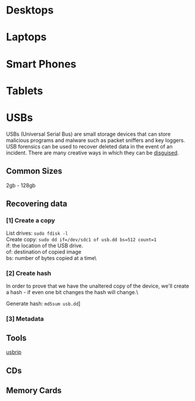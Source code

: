 # Desktops

# Laptops

# Smart Phones

# Tablets

# USBs
USBs (Universal Serial Bus) are small storage devices that can store malicious programs and malware such as packet sniffers and key loggers. USB forensics can be used to recover deleted data in the event of an incident. There are many creative ways in which they can be [disguised](https://www.hongkiat.com/blog/weird-and-unusual-usb-products/).

## Common Sizes
2gb - 128gb

## Recovering data
### [1] Create a copy

List drives: ```sudo fdisk -l```\
Create copy: ```sudo dd if=/dev/sdc1 of usb.dd bs=512 count=1```\
             if: the location of the USB drive.\
             of: destination of copied image\
             bs: number of bytes copied at a time\

### [2] Create hash
In order to prove that we have the unaltered copy of the device, we'll create a hash - if even one bit changes the hash will change.\

Generate hash: ```md5sum usb.dd```]

### [3] Metadata


## Tools
[usbrip](https://github.com/snovvcrash/usbrip)

## CDs

## Memory Cards

## 